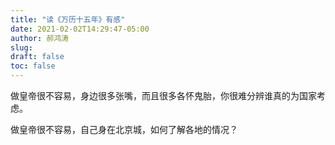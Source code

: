 ```yaml
---
title: "读《万历十五年》有感"
date: 2021-02-02T14:29:47-05:00
author: 郝鸿涛
slug:
draft: false
toc: false
---
```


做皇帝很不容易，身边很多张嘴，而且很多各怀鬼胎，你很难分辨谁真的为国家考虑。

做皇帝很不容易，自己身在北京城，如何了解各地的情况？